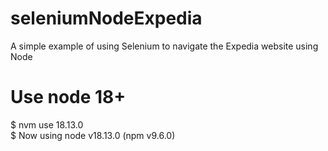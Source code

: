 # seleniumNodeExpedia
A simple example of using Selenium to navigate the Expedia website using Node


# Use node 18+
$ nvm use 18.13.0                         
$ Now using node v18.13.0 (npm v9.6.0)
